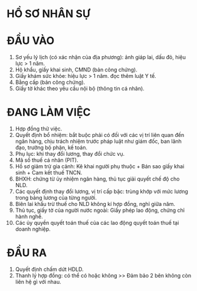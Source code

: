 # HỒ SƠ NHÂN SỰ


# ĐẦU VÀO
1. Sơ yếu lý lịch (có xác nhận của địa phương): ảnh giáp lai, dấu đỏ, hiệu lực > 1 năm.
2. Hộ khẩu, giấy khai sinh, CMND (bản công chứng).
3. Giấy khám sức khỏe: hiệu lực > 1 năm. đọc thêm luật Y tế.
4. Bằng cấp (bản công chứng).
5. Giấy tờ khác theo yêu cầu nội bộ (thông tin cá nhân).

# ĐANG LÀM VIỆC
1. Hợp đồng thử việc.
2. Quyết định bổ nhiệm: bắt buộc phải có đối với các vị trí liên quan đến ngân hàng, chịu trách nhiệm trước pháp luật như giám đốc, ban lãnh đạo, trưởng bộ phận, kế toán.
3. Phụ lục: khi thay đổi lương, thay đổi chức vụ.
4. Mã số thuế cá nhân (PIT).
5. Hồ sơ giảm trừ gia cảnh: Kê khai người phụ thuộc + Bán sao giấy khai sinh + Cam kết thuế TNCN.
6. BHXH: chứng từ ủy nhiệm ngân hàng, thủ tục giải quyết chế độ cho NLD.
7. Các quyết định thay đổi lương, vị trí cấp bậc: trùng khớp với mức lương trong bảng lương của từng người.
8. Biên lai khấu trừ thuế cho NLD không kí hợp đồng, nghỉ giữa năm.
9. Thủ tục, giấy tờ của người nước ngoài: Giấy phép lao động, chứng chỉ hành nghề.
10. Các ủy quyền quyết toán thuế của các lao động quyết toán thuế tại doanh nghiệp.

# ĐẦU RA
1. Quyết định chấm dứt HDLD.
2. Thanh lý hợp đồng: có thể có hoặc không >> Đảm bảo 2 bên không còn liên hệ gì với nhau.

